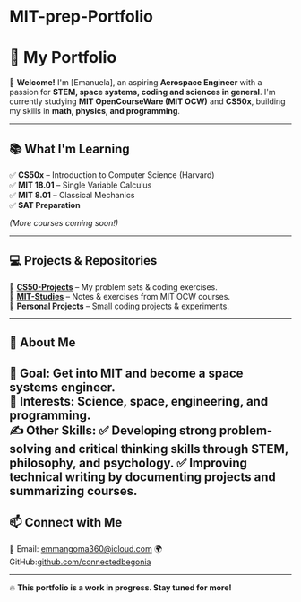 # MIT-prep-Portfolio

# 🚀 My Portfolio  

👋 **Welcome!** I'm [Emanuela], an aspiring **Aerospace Engineer** with a passion for **STEM, space systems, coding and sciences in general**. I'm currently studying **MIT OpenCourseWare (MIT OCW)** and **CS50x**, building my skills in **math, physics, and programming**.  

---

## 📚 What I'm Learning  
✅ **CS50x** – Introduction to Computer Science (Harvard)  
✅ **MIT 18.01** – Single Variable Calculus  
✅ **MIT 8.01** – Classical Mechanics  
✅ **SAT Preparation**  

*(More courses coming soon!)*  

---

## 💻 Projects & Repositories  
🔹 **[CS50-Projects](https://github.com/connectedbegonia/CS50-Projects)** – My problem sets & coding exercises.  
🔹 **[MIT-Studies](https://github.com/connectedbegonia/MIT-Studies)** – Notes & exercises from MIT OCW courses.  
🔹 **[Personal Projects](https://github.com/connectedbegonia/Personal-Projects)** – Small coding projects & experiments.  

---

## 🌟 About Me  
🔭 **Goal:** Get into MIT and become a space systems engineer.  
📖 **Interests:** Science, space, engineering, and programming.  
✍️ **Other Skills:** 
✅ Developing strong problem-solving and critical thinking skills through STEM, philosophy, and psychology.
✅ Improving technical writing by documenting projects and summarizing courses.
---

## 📫 Connect with Me  
💌 Email: emmangoma360@icloud.com
🌍 GitHub:[github.com/connectedbegonia](https://github.com/connectedbegonia)  

---

🔥 **This portfolio is a work in progress. Stay tuned for more!**  
